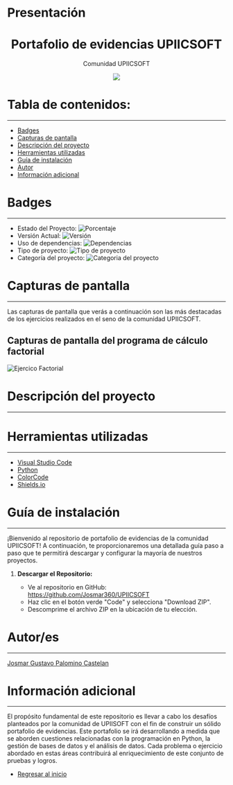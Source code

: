 # Presentación



<h1 align="center"> Portafolio de evidencias UPIICSOFT </h1>
<p align="center"> Comunidad UPIICSOFT </p>
<p align="center"><img src="README/1_Portada.png"/></p>

# Tabla de contenidos:

---

- [Badges](#badges)
- [Capturas de pantalla](#capturas-de-pantalla)
- [Descripción del proyecto](#descripción-del-proyecto)
- [Herramientas utilizadas](#herramientas-utilizadas)
- [Guía de instalación](#guía-de-instalación)
- [Autor](#autores)
- [Información adicional](#información-adicional)

# Badges

---

- Estado del Proyecto: ![Porcentaje](https://img.shields.io/badge/Porcentaje-En%20proceso-%23F1948A%20)
- Versión Actual: ![Versión](https://img.shields.io/badge/Versi%C3%B3n-1.0.2-%23D2B4DE%20%20)
- Uso de dependencias: ![Dependencias](https://img.shields.io/badge/Dependencias-No-%23AED6F1%20)
- Tipo de proyecto: ![Tipo de proyecto](https://img.shields.io/badge/Tipo-Python-%23A9DFBF)
- Categoría del proyecto: ![Categoria del proyecto](https://img.shields.io/badge/Categor%C3%ADa-Portafolio%20de%20evidencia-%23FAD7A0%20)

# Capturas de pantalla

---

Las capturas de pantalla que verás a continuación son las más destacadas de los ejercicios realizados en el seno de la comunidad UPIICSOFT.

## Capturas de pantalla del programa de cálculo factorial

![Ejercico Factorial](README/2_Ejercicio_Factorial.png)

# Descripción del proyecto

---


# Herramientas utilizadas

---

- [Visual Studio Code](https://code.visualstudio.com/)
- [Python](https://www.python.org/)
- [ColorCode](https://htmlcolorcodes.com/es/)
- [Shields.io](https://shields.io/badges/static-badge)

# Guía de instalación

---

¡Bienvenido al repositorio de portafolio de evidencias de la comunidad UPIICSOFT! A continuación, te proporcionaremos una detallada guía paso a paso que te permitirá descargar y configurar la mayoría de nuestros proyectos.

1. **Descargar el Repositorio:**

   - Ve al repositorio en GitHub: https://github.com/Josmar360/UPIICSOFT
   - Haz clic en el botón verde "Code" y selecciona "Download ZIP".
   - Descomprime el archivo ZIP en la ubicación de tu elección.

# Autor/es

---

[Josmar Gustavo Palomino Castelan](https://linktr.ee/josmar360)

# Información adicional

---

El propósito fundamental de este repositorio es llevar a cabo los desafíos planteados por la comunidad de UPIISOFT con el fin de construir un sólido portafolio de evidencias. Este portafolio se irá desarrollando a medida que se aborden cuestiones relacionadas con la programación en Python, la gestión de bases de datos y el análisis de datos. Cada problema o ejercicio abordado en estas áreas contribuirá al enriquecimiento de este conjunto de pruebas y logros.

- [Regresar al inicio](#presentación)
